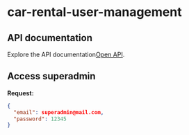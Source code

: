 # car-rental-user-management

## API documentation

Explore the API documentation[Open API](http://localhost:3000/api-docs).

## Access superadmin

**Request:**
```json
{
  "email": superadmin@mail.com,
  "password": 12345
}
```

